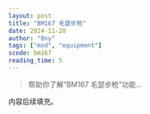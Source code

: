 ```yaml
---
layout: post
title: "BM167 毛瑟步枪"
date: 2024-11-20
author: "Bny"
tags: ["mod", "equipment"]
scode: bm167
reading_time: 5
---
```


> 帮助你了解“BM167 毛瑟步枪”功能...

内容后续填充。
